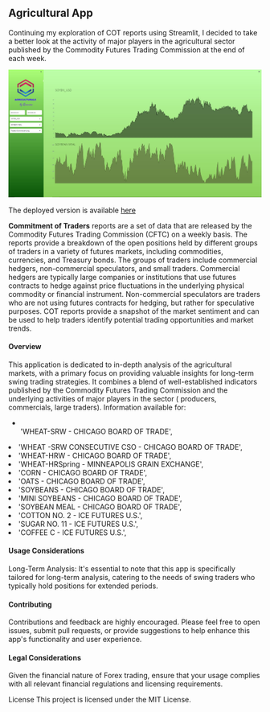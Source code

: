 <H2>Agricultural App </H2>

Continuing my exploration of COT reports using Streamlit, I decided to take a better look at the activity of major players in the agricultural sector published by the Commodity Futures Trading Commission at the end of each week. 

![COT_app](https://github.com/gamaiun/Agriculturals-Dashboard/blob/main/data/agri.JPG)

The deployed version is available [here](https://agriculturals-dashboard-e2fszwvjjs6rrfhgdljxyq.streamlit.app/)

**Commitment of Traders** reports are a set of data that are released by the Commodity Futures Trading Commission (CFTC) on a weekly basis. The reports provide a breakdown of the open positions held by different groups of traders in a variety of futures markets, including commodities, currencies, and Treasury bonds. The groups of traders include commercial hedgers, non-commercial speculators, and small traders. Commercial hedgers are typically large companies or institutions that use futures contracts to hedge against price fluctuations in the underlying physical commodity or financial instrument. Non-commercial speculators are traders who are not using futures contracts for hedging, but rather for speculative purposes. COT reports provide a snapshot of the market sentiment and can be used to help traders identify potential trading opportunities and market trends.

<h4>Overview</h4>
<p>This application is dedicated to in-depth analysis of the agricultural markets, with a primary focus on providing valuable insights for long-term swing trading strategies. It combines a blend of well-established indicators published by the Commodity Futures Trading Commission and the underlying activities of major players in the sector ( producers, commercials, large traders). Information available for: </p>
<ul>
               <li></li>'WHEAT-SRW - CHICAGO BOARD OF TRADE', </ul>
                   <li>'WHEAT -SRW CONSECUTIVE CSO - CHICAGO BOARD OF TRADE',</ul>
                   <li>'WHEAT-HRW - CHICAGO BOARD OF TRADE',</ul>
                      <li> 'WHEAT-HRSpring - MINNEAPOLIS GRAIN EXCHANGE',</ul>
                 <li>  'CORN - CHICAGO BOARD OF TRADE', </ul>
                  <li> 'OATS - CHICAGO BOARD OF TRADE',</ul>
                   <li>'SOYBEANS - CHICAGO BOARD OF TRADE',</ul>
                   <li>'MINI SOYBEANS - CHICAGO BOARD OF TRADE',</ul>
                   <li>'SOYBEAN MEAL - CHICAGO BOARD OF TRADE',</ul>
                   <li>'COTTON NO. 2 - ICE FUTURES U.S.',</ul>
                   <li>'SUGAR NO. 11 - ICE FUTURES U.S.', </ul>
                  <li> 'COFFEE C - ICE FUTURES U.S.',</ul>
  
</ul>

<h4>Usage Considerations</h4>
<p>Long-Term Analysis: It's essential to note that this app is specifically tailored for long-term analysis, catering to the needs of swing traders who typically hold positions for extended periods.</p>
<h4>Contributing</h4>
<p>Contributions and feedback are highly encouraged. Please feel free to open issues, submit pull requests, or provide suggestions to help enhance this app's functionality and user experience.</p>

<h4>Legal Considerations</h4>
<p>Given the financial nature of Forex trading, ensure that your usage complies with all relevant financial regulations and licensing requirements.</p>

License
This project is licensed under the MIT License.
